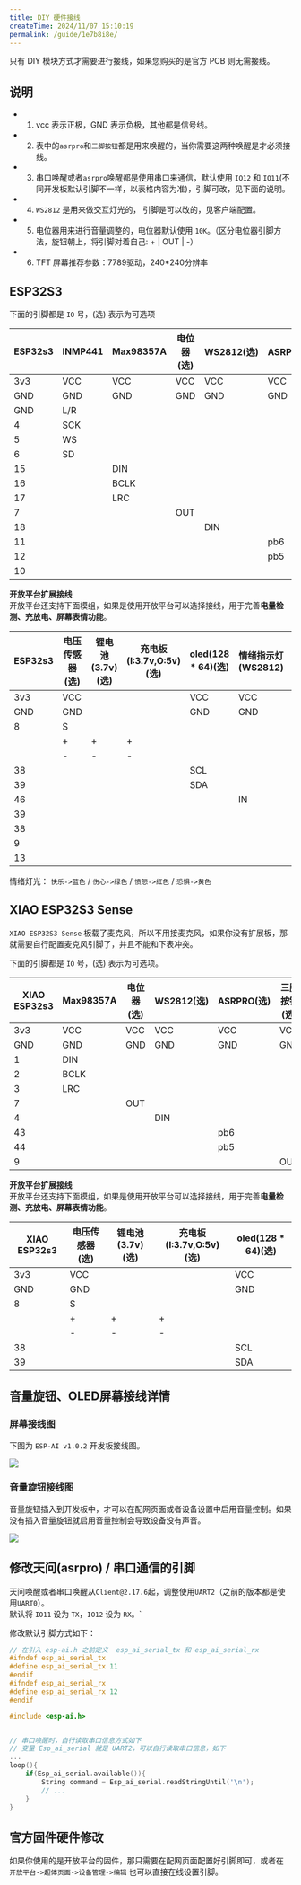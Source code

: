 ```yaml
---
title: DIY 硬件接线
createTime: 2024/11/07 15:10:19
permalink: /guide/1e7b8i8e/
---
```


只有 DIY 模块方式才需要进行接线，如果您购买的是官方 PCB 则无需接线。


## 说明

- 1. vcc 表示正极，GND 表示负极，其他都是信号线。
- 2. 表中的`asrpro`和`三脚按钮`都是用来唤醒的，当你需要这两种唤醒是才必须接线。
- 3. 串口唤醒或者`asrpro`唤醒都是使用串口来通信，默认使用 `IO12` 和 `IO11`(不同开发板默认引脚不一样，以表格内容为准)，引脚可改，见下面的说明。
- 4. `WS2812` 是用来做交互灯光的， 引脚是可以改的，见客户端配置。
- 5. 电位器用来进行音量调整的，电位器默认使用 `10K`。（区分电位器引脚方法，旋钮朝上，将引脚对着自己: + | OUT | -）
- 6. TFT 屏幕推荐参数：7789驱动，240*240分辨率


## ESP32S3

下面的引脚都是 `IO` 号，(选) 表示为可选项

| ESP32s3 | INMP441 | Max98357A | 电位器(选) | WS2812(选) | ASRPRO(选) | 三脚按钮(选) |
| ------- | ------- | --------- | ---------- | ---------- | ---------- | ------------ |
| 3v3     | VCC     | VCC       | VCC        | VCC        | VCC        | VCC          |
| GND     | GND     | GND       | GND        | GND        | GND        | GND          |
| GND     | L/R     |           |            |            |            |              |
| 4       | SCK     |           |            |            |            |              |
| 5       | WS      |           |            |            |            |              |
| 6       | SD      |           |            |            |            |              |
| 15      |         | DIN       |            |            |            |              |
| 16      |         | BCLK      |            |            |            |              |
| 17      |         | LRC       |            |            |            |              |
| 7       |         |           | OUT        |            |            |              |
| 18      |         |           |            | DIN        |            |              |
| 11      |         |           |            |            | pb6        |              |
| 12      |         |           |            |            | pb5        |              |
| 10      |         |           |            |            |            | OUT          |

**开放平台扩展接线**    
开放平台还支持下面模组，如果是使用开放平台可以选择接线，用于完善**电量检测、充放电、屏幕表情功能**。

| ESP32s3 | 电压传感器(选) | 锂电池(3.7v)(选) | 充电板(I:3.7v,O:5v)(选) | oled(128 * 64)(选) | 情绪指示灯(WS2812) | TFT屏幕(和OLED选一) |
| ------- | -------------- | ---------------- | ----------------------- | ------------------ | ------------------ | ------------------- |
| 3v3     | VCC            |                  |                         | VCC                | VCC                | VCC                 |
| GND     | GND            |                  |                         | GND                | GND                | GND                 |
| 8       | S              |                  |                         |                    |                    |                     |
|         | +              | +                | +                       |                    |                    |                     |
|         | -              | -                | -                       |                    |                    |                     |
| 38      |                |                  |                         | SCL                |                    |                     |
| 39      |                |                  |                         | SDA                |                    |                     |
| 46      |                |                  |                         |                    | IN                 |                     |
| 39      |                |                  |                         |                    |                    | TFT_MOSI            |
| 38      |                |                  |                         |                    |                    | TFT_SCLK            |
| 9       |                |                  |                         |                    |                    | TFT_CS              |
| 13      |                |                  |                         |                    |                    | TFT_DC              |

 

情绪灯光： `快乐->蓝色` / `伤心->绿色` / `愤怒->红色` / `恐惧->黄色`

## XIAO ESP32S3 Sense

`XIAO ESP32S3 Sense` 板载了麦克风，所以不用接麦克风，如果你没有扩展板，那就需要自行配置麦克风引脚了，并且不能和下表冲突。

下面的引脚都是 `IO` 号，(选) 表示为可选项。

| XIAO ESP32s3 | Max98357A | 电位器(选) | WS2812(选) | ASRPRO(选) | 三脚按钮(选) |
| ------------ | --------- | ---------- | ---------- | ---------- | ------------ |
| 3v3          | VCC       | VCC        | VCC        | VCC        | VCC          |
| GND          | GND       | GND        | GND        | GND        | GND          |
| 1            | DIN       |            |            |            |              |
| 2            | BCLK      |            |            |            |              |
| 3            | LRC       |            |            |            |              |
| 7            |           | OUT        |            |            |              |
| 4            |           |            | DIN        |            |              |
| 43           |           |            |            | pb6        |              |
| 44           |           |            |            | pb5        |              |
| 9            |           |            |            |            | OUT          |

**开放平台扩展接线**    
开放平台还支持下面模组，如果是使用开放平台可以选择接线，用于完善**电量检测、充放电、屏幕表情功能**。

| XIAO ESP32s3 | 电压传感器(选) | 锂电池(3.7v)(选) | 充电板(I:3.7v,O:5v)(选) | oled(128 * 64)(选) |
| ------------ | -------------- | ---------------- | ----------------------- | ------------------ |
| 3v3          | VCC            |                  |                         | VCC                |
| GND          | GND            |                  |                         | GND                |
| 8            | S              |                  |                         |                    |
|              | +              | +                | +                       |                    |
|              | -              | -                | -                       |                    |
| 38           |                |                  |                         | SCL                |
| 39           |                |                  |                         | SDA                |


## 音量旋钮、OLED屏幕接线详情
### 屏幕接线图
下图为 `ESP-AI v1.0.2` 开发板接线图。

<img src="/images/pins/oled_pin.png" style="display:block;margin: auto"/>

### 音量旋钮接线图
音量旋钮插入到开发板中，才可以在配网页面或者设备设置中启用音量控制。如果没有插入音量旋钮就启用音量控制会导致设备没有声音。

<img src="/images/pins/vol_pin.png" style="display:block;margin: auto"/>



## 修改天问(asrpro) / 串口通信的引脚

天问唤醒或者串口唤醒从`Client@2.17.6`起，调整使用`UART2`（之前的版本都是使用`UART0`）。     
默认将 `IO11` 设为 `TX`，`IO12` 设为 `RX`。`


修改默认引脚方式如下：
```c
// 在引入 esp-ai.h 之前定义  esp_ai_serial_tx 和 esp_ai_serial_rx
#ifndef esp_ai_serial_tx
#define esp_ai_serial_tx 11
#endif 
#ifndef esp_ai_serial_rx
#define esp_ai_serial_rx 12
#endif

#include <esp-ai.h> 


// 串口唤醒时，自行读取串口信息方式如下
// 变量 Esp_ai_serial 就是 UART2，可以自行读取串口信息，如下
...
loop(){
    if(Esp_ai_serial.available()){ 
        String command = Esp_ai_serial.readStringUntil('\n'); 
        // ...
    }
}
```




## 官方固件硬件修改
如果你使用的是开放平台的固件，那只需要在配网页面配置好引脚即可，或者在 `开放平台->超体页面->设备管理->编辑` 也可以直接在线设置引脚。

